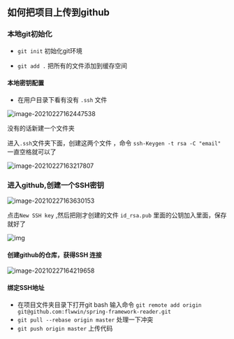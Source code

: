 ##  如何把项目上传到github

###  本地git初始化

- `git init`  初始化git环境

- `git add .` 把所有的文件添加到缓存空间



####  本地密钥配置

- 在用户目录下看有没有 `.ssh`  文件

![image-20210227162447538](D:\opensorce\demo-plus\doc\src\main\java\paper\markdown\git\img\image-20210227162447538-1614416883538.png)

没有的话新建一个文件夹

进入`.ssh`文件夹下面，创建这两个文件 ，命令 `ssh-Keygen -t rsa -C "email"`  一直空格就可以了



![image-20210227163217807](.\img\image-20210227163217807.png)



###  进入github,创建一个SSH密钥

![image-20210227163630153](.\img\image-20210227163630153.png)

点击`New SSH key` ,然后把刚才创建的文件 `id_rsa.pub` 里面的公钥加入里面，保存就好了

![img](.\img\format,png)



####  创建github的仓库，获得SSH 连接

![image-20210227164219658](.\img\image-20210227164219658.png)



####  绑定SSH地址

- 在项目文件夹目录下打开git bash 输入命令 `git remote add origin git@github.com:flwwin/spring-framework-reader.git`
- `git pull --rebase origin master`  处理一下冲突
- `git push origin master`  上传代码